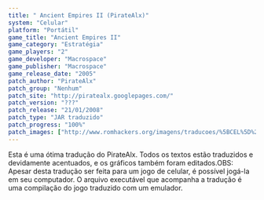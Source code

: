 ```yaml
---
title: " Ancient Empires II (PirateAlx)"
system: "Celular"
platform: "Portátil"
game_title: "Ancient Empires II"
game_category: "Estratégia"
game_players: "2"
game_developer: "Macrospace"
game_publisher: "Macrospace"
game_release_date: "2005"
patch_author: "PirateAlx"
patch_group: "Nenhum"
patch_site: "http://piratealx.googlepages.com/"
patch_version: "???"
patch_release: "21/01/2008"
patch_type: "JAR traduzido"
patch_progress: "100%"
patch_images: ["http://www.romhackers.org/imagens/traducoes/%5BCEL%5D%20Ancient%20Empires%20II%20-%20PirateAlx%20-%201.png","http://www.romhackers.org/imagens/traducoes/%5BCEL%5D%20Ancient%20Empires%20II%20-%20PirateAlx%20-%202.png","http://www.romhackers.org/imagens/traducoes/%5BCEL%5D%20Ancient%20Empires%20II%20-%20PirateAlx%20-%203.png"]
---
```

Esta é uma ótima tradução do PirateAlx. Todos os textos estão traduzidos e devidamente acentuados, e os gráficos também foram editados.OBS: Apesar desta tradução ser feita para um jogo de celular, é possível jogá-la em seu computador. O arquivo executável que acompanha a tradução é uma compilação do jogo traduzido com um emulador.